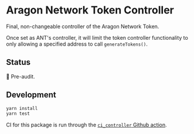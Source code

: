# Aragon Network Token Controller

Final, non-changeable controller of the Aragon Network Token.

Once set as ANT's controller, it will limit the token controller functionality to only allowing a specified address to call `generateTokens()`.

## Status

🚨 Pre-audit.

## Development

```sh
yarn install
yarn test
```

CI for this package is run through the [`ci_controller` Github action](../../.github/workflows/ci_controller.yml).
